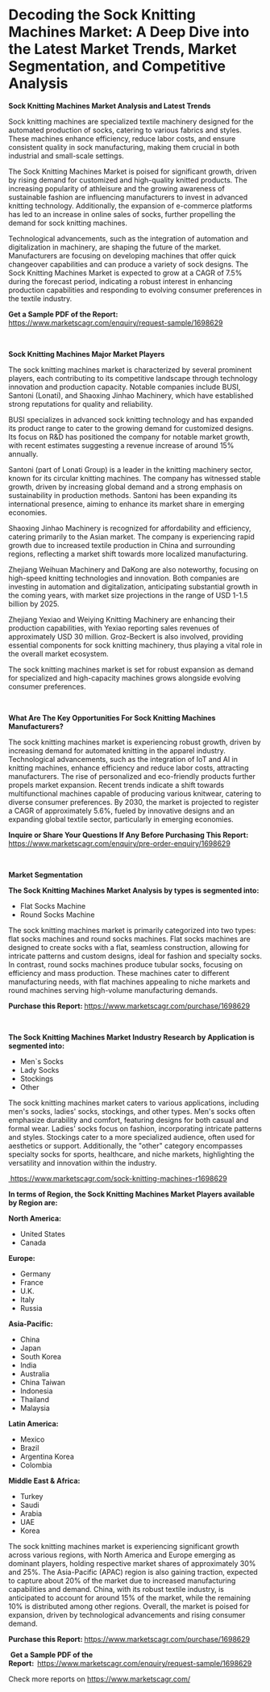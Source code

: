 <p><h1>Decoding the Sock Knitting Machines Market: A Deep Dive into the Latest Market Trends, Market Segmentation, and Competitive Analysis</h1></p><p><strong>Sock Knitting Machines Market Analysis and Latest Trends</strong></p>
<p><p>Sock knitting machines are specialized textile machinery designed for the automated production of socks, catering to various fabrics and styles. These machines enhance efficiency, reduce labor costs, and ensure consistent quality in sock manufacturing, making them crucial in both industrial and small-scale settings.</p><p>The Sock Knitting Machines Market is poised for significant growth, driven by rising demand for customized and high-quality knitted products. The increasing popularity of athleisure and the growing awareness of sustainable fashion are influencing manufacturers to invest in advanced knitting technology. Additionally, the expansion of e-commerce platforms has led to an increase in online sales of socks, further propelling the demand for sock knitting machines.</p><p>Technological advancements, such as the integration of automation and digitalization in machinery, are shaping the future of the market. Manufacturers are focusing on developing machines that offer quick changeover capabilities and can produce a variety of sock designs. The Sock Knitting Machines Market is expected to grow at a CAGR of 7.5% during the forecast period, indicating a robust interest in enhancing production capabilities and responding to evolving consumer preferences in the textile industry.</p></p>
<p><strong>Get a Sample PDF of the Report:&nbsp;</strong> <a href="https://www.marketscagr.com/enquiry/request-sample/1698629?utm_campaign=3114&utm_medium=2&utm_source=Github&utm_content=ia&utm_term=27032025&utm_id=sock-knitting-machines">https://www.marketscagr.com/enquiry/request-sample/1698629</a></p>
<p>&nbsp;</p>
<p><strong>Sock Knitting Machines Major Market Players</strong></p>
<p><p>The sock knitting machines market is characterized by several prominent players, each contributing to its competitive landscape through technology innovation and production capacity. Notable companies include BUSI, Santoni (Lonati), and Shaoxing Jinhao Machinery, which have established strong reputations for quality and reliability.</p><p>BUSI specializes in advanced sock knitting technology and has expanded its product range to cater to the growing demand for customized designs. Its focus on R&D has positioned the company for notable market growth, with recent estimates suggesting a revenue increase of around 15% annually.</p><p>Santoni (part of Lonati Group) is a leader in the knitting machinery sector, known for its circular knitting machines. The company has witnessed stable growth, driven by increasing global demand and a strong emphasis on sustainability in production methods. Santoni has been expanding its international presence, aiming to enhance its market share in emerging economies.</p><p>Shaoxing Jinhao Machinery is recognized for affordability and efficiency, catering primarily to the Asian market. The company is experiencing rapid growth due to increased textile production in China and surrounding regions, reflecting a market shift towards more localized manufacturing.</p><p>Zhejiang Weihuan Machinery and DaKong are also noteworthy, focusing on high-speed knitting technologies and innovation. Both companies are investing in automation and digitalization, anticipating substantial growth in the coming years, with market size projections in the range of USD 1-1.5 billion by 2025.</p><p>Zhejiang Yexiao and Weiying Knitting Machinery are enhancing their production capabilities, with Yexiao reporting sales revenues of approximately USD 30 million. Groz-Beckert is also involved, providing essential components for sock knitting machinery, thus playing a vital role in the overall market ecosystem. </p><p>The sock knitting machines market is set for robust expansion as demand for specialized and high-capacity machines grows alongside evolving consumer preferences.</p></p>
<p>&nbsp;</p>
<p><strong>What Are The Key Opportunities For Sock Knitting Machines Manufacturers?</strong></p>
<p><p>The sock knitting machines market is experiencing robust growth, driven by increasing demand for automated knitting in the apparel industry. Technological advancements, such as the integration of IoT and AI in knitting machines, enhance efficiency and reduce labor costs, attracting manufacturers. The rise of personalized and eco-friendly products further propels market expansion. Recent trends indicate a shift towards multifunctional machines capable of producing various knitwear, catering to diverse consumer preferences. By 2030, the market is projected to register a CAGR of approximately 5.6%, fueled by innovative designs and an expanding global textile sector, particularly in emerging economies.</p></p>
<p><strong>Inquire or Share Your Questions If Any Before Purchasing This Report:</strong> <a href="https://www.marketscagr.com/enquiry/pre-order-enquiry/1698629?utm_campaign=3114&utm_medium=2&utm_source=Github&utm_content=ia&utm_term=27032025&utm_id=sock-knitting-machines">https://www.marketscagr.com/enquiry/pre-order-enquiry/1698629</a></p>
<p>&nbsp;</p>
<p><strong>Market Segmentation</strong></p>
<p><strong>The Sock Knitting Machines Market Analysis by types is segmented into:</strong></p>
<p><ul><li>Flat Socks Machine</li><li>Round Socks Machine</li></ul></p>
<p><p>The sock knitting machines market is primarily categorized into two types: flat socks machines and round socks machines. Flat socks machines are designed to create socks with a flat, seamless construction, allowing for intricate patterns and custom designs, ideal for fashion and specialty socks. In contrast, round socks machines produce tubular socks, focusing on efficiency and mass production. These machines cater to different manufacturing needs, with flat machines appealing to niche markets and round machines serving high-volume manufacturing demands.</p></p>
<p><strong>Purchase this Report:&nbsp;</strong><a href="https://www.marketscagr.com/purchase/1698629?utm_campaign=3114&utm_medium=2&utm_source=Github&utm_content=ia&utm_term=27032025&utm_id=sock-knitting-machines">https://www.marketscagr.com/purchase/1698629</a></p>
<p>&nbsp;</p>
<p><strong>The Sock Knitting Machines Market Industry Research by Application is segmented into:</strong></p>
<p><ul><li>Men`s Socks</li><li>Lady Socks</li><li>Stockings</li><li>Other</li></ul></p>
<p><p>The sock knitting machines market caters to various applications, including men's socks, ladies' socks, stockings, and other types. Men's socks often emphasize durability and comfort, featuring designs for both casual and formal wear. Ladies' socks focus on fashion, incorporating intricate patterns and styles. Stockings cater to a more specialized audience, often used for aesthetics or support. Additionally, the "other" category encompasses specialty socks for sports, healthcare, and niche markets, highlighting the versatility and innovation within the industry.</p></p>
<p><a href="https://www.marketscagr.com/sock-knitting-machines-r1698629?utm_campaign=3114&utm_medium=2&utm_source=Github&utm_content=ia&utm_term=27032025&utm_id=sock-knitting-machines">&nbsp;https://www.marketscagr.com/sock-knitting-machines-r1698629</a></p>
<p><strong>In terms of Region, the Sock Knitting Machines Market Players available by Region are:</strong></p>
<p>
    <p> <strong> North America: </strong>
        <ul>
            <li>United States</li>
            <li>Canada</li>
        </ul>
        </p> 
    <p> <strong> Europe: </strong>
        <ul>
            <li>Germany</li>
            <li>France</li>
            <li>U.K.</li>
            <li>Italy</li>
            <li>Russia</li>
        </ul>
        </p> 
    <p> <strong> Asia-Pacific: </strong>
        <ul>
            <li>China</li>
            <li>Japan</li>
            <li>South Korea</li>
            <li>India</li>
            <li>Australia</li>
            <li>China Taiwan</li>
            <li>Indonesia</li>
            <li>Thailand</li>
            <li>Malaysia</li>
        </ul>
        </p> 
    <p> <strong> Latin America: </strong>
        <ul>
            <li>Mexico</li>
            <li>Brazil</li>
            <li>Argentina Korea</li>
            <li>Colombia</li>
        </ul>
        </p> 
    <p> <strong> Middle East & Africa: </strong>
        <ul>
            <li>Turkey</li>
            <li>Saudi</li>
            <li>Arabia</li>
            <li>UAE</li>
            <li>Korea</li>
        </ul>
    </p>
    </p>
<p><p>The sock knitting machines market is experiencing significant growth across various regions, with North America and Europe emerging as dominant players, holding respective market shares of approximately 30% and 25%. The Asia-Pacific (APAC) region is also gaining traction, expected to capture about 20% of the market due to increased manufacturing capabilities and demand. China, with its robust textile industry, is anticipated to account for around 15% of the market, while the remaining 10% is distributed among other regions. Overall, the market is poised for expansion, driven by technological advancements and rising consumer demand.</p></p>
<p><strong>Purchase this Report: </strong><a href="https://www.marketscagr.com/purchase/1698629?utm_campaign=3114&utm_medium=2&utm_source=Github&utm_content=ia&utm_term=27032025&utm_id=sock-knitting-machines">https://www.marketscagr.com/purchase/1698629</a></p>
<p>&nbsp;<strong>Get a Sample PDF of the Report:&nbsp;&nbsp;</strong><a href="https://www.marketscagr.com/enquiry/request-sample/1698629?utm_campaign=3114&utm_medium=2&utm_source=Github&utm_content=ia&utm_term=27032025&utm_id=sock-knitting-machines">https://www.marketscagr.com/enquiry/request-sample/1698629</a></p>
<p><strong></strong></p>
<p>Check more reports on <a href="https://www.marketscagr.com/?utm_campaign=3114&utm_medium=2&utm_source=Github&utm_content=ia&utm_term=27032025&utm_id=sock-knitting-machines">https://www.marketscagr.com/</a></p>